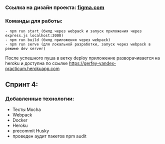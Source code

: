 ### Ссылка на дизайн проекта: [figma.com](https://www.figma.com/file/XbW8jd5GMxy5r3XrQfqcY9/%D0%A7%D0%B0%D1%82---%D0%AF%D0%BD%D0%B4%D0%B5%D0%BA%D1%81.%D0%9F%D1%80%D0%B0%D0%BA%D1%82%D0%B8%D0%BA%D1%83%D0%BC?node-id=0%3A1)

### Команды для работы:
    - npm run start (билд через webpack и запуск приложения через express.js localhost:3000)
    - npm run build (билд приложения через webpack)
    - npm run serve (для локальной разработки, запуск через webpack в режиме dev server)

После успешного пуша в ветку deploy приложение разворачивается на heroku и доступна по ссылке https://gerfey-yandex-practicum.herokuapp.com

## Спринт 4:

### Добавленные технологии:
* Тесты Mocha
* Webpack
* Docker
* Heroku
* precommit Husky
* проведен аудит пакетов npm audit
